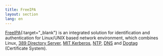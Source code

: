 ```yaml
---
title: FreeIPA
layout: section
lang: en
---
```


[FreeIPA](https://freeipa.org){:target="\_blank"} is an integrated solution for identification and authentication for Linux/UNIX based network environment, which combines Linux, [389 Directory Server](https://www.port389.org/), [MIT Kerberos](https://web.mit.edu/Kerberos/), [NTP](https://chrony.tuxfamily.org), [DNS](https://www.isc.org/bind) and [Dogtag](https://www.dogtagpki.org) (Certificate System).

